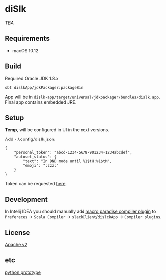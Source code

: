 # diSlk

_TBA_


## Requirements

* macOS 10.12

## Build

Required Oracle JDK 1.8.x

```
sbt dislkApp/jdkPackager:packageBin

```

App will be in `dislk-app/target/universal/jdkpackager/bundles/dislk.app`.
Final app contains embedded JRE.


## Setup

**Temp**, will be configured in UI in the next versions.

Add ~/.config/dislk.json:

```
{
    "personal_token": "abcd-1234-5678-901234-1234abcdef",
    "autoset_status": {
        "text": "In DND mode until %1$tH:%1$tM",
        "emoji": ":zzz:"
    }
}
```

Token can be requested [here](https://api.slack.com/custom-integrations/legacy-tokens).

## Development

In Intelij IDEA you should manually add
[macro paradise compiler plugin](https://search.maven.org/remotecontent?filepath=org/scalamacros/paradise_2.12.2/2.1.0/paradise_2.12.2-2.1.0.jar)
to `Prefereces` -> `Scala Compiler` -> `slackClient`/`dislckApp` -> `Compiler plugins`.


## License

[Apache v2](LICENSE.txt)

## etc

[python prototype](https://github.com/maizy/dislk/tree/python-prototype)
